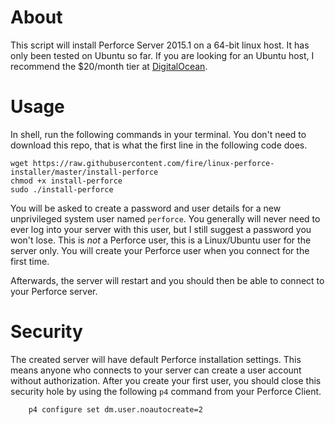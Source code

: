 # About

This script will install Perforce Server 2015.1 on a 64-bit linux host. It has only been tested on Ubuntu so far. If you are looking for an Ubuntu host, I recommend the $20/month tier at [DigitalOcean](https://www.digitalocean.com/?refcode=070b959bc226).

# Usage

In shell, run the following commands in your terminal. You don't need to download this repo, that is what the first line in the following code does.

```shell
wget https://raw.githubusercontent.com/fire/linux-perforce-installer/master/install-perforce
chmod +x install-perforce
sudo ./install-perforce
```

You will be asked to create a password and user details for a new unprivileged system user named `perforce`. You generally will never need to ever log into your server with this user, but I still suggest a password you won't lose. This is *not* a Perforce user, this is a Linux/Ubuntu user for the server only. You will create your Perforce user when you connect for the first time.

Afterwards, the server will restart and you should then be able to connect to your Perforce server.

# Security

The created server will have default Perforce installation settings. This means anyone who connects to your server can create a user account without authorization. After you create your first user, you should close this security hole by using the following `p4` command from your Perforce Client.

        p4 configure set dm.user.noautocreate=2
